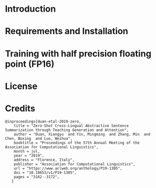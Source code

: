 # Introduction


# Requirements and Installation



# Training with half precision floating point (FP16)


# License


# Credits
```
@inproceedings{duan-etal-2019-zero,
    title = "Zero-Shot Cross-Lingual Abstractive Sentence Summarization through Teaching Generation and Attention",
    author = "Duan, Xiangyu  and Yin, Mingming  and Zhang, Min  and Chen, Boxing  and Luo, Weihua",
    booktitle = "Proceedings of the 57th Annual Meeting of the Association for Computational Linguistics",
    month = jul,
    year = "2019",
    address = "Florence, Italy",
    publisher = "Association for Computational Linguistics",
    url = "https://www.aclweb.org/anthology/P19-1305",
    doi = "10.18653/v1/P19-1305",
    pages = "3162--3172",
   }
```